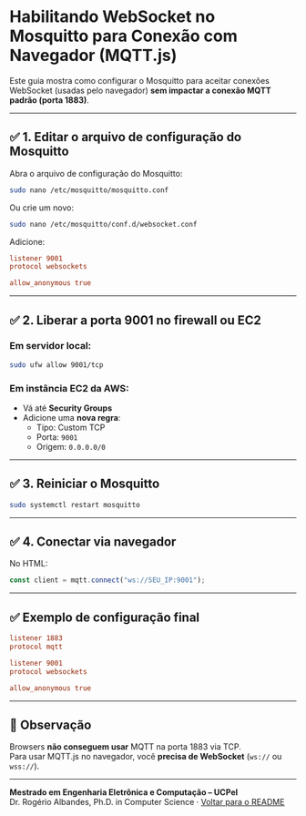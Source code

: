 # Habilitando WebSocket no Mosquitto para Conexão com Navegador (MQTT.js)

Este guia mostra como configurar o Mosquitto para aceitar conexões WebSocket (usadas pelo navegador) **sem impactar a conexão MQTT padrão (porta 1883)**.

---

## ✅ 1. Editar o arquivo de configuração do Mosquitto

Abra o arquivo de configuração do Mosquitto:

```bash
sudo nano /etc/mosquitto/mosquitto.conf
```

Ou crie um novo:

```bash
sudo nano /etc/mosquitto/conf.d/websocket.conf
```

Adicione:

```conf
listener 9001
protocol websockets

allow_anonymous true
```

---

## ✅ 2. Liberar a porta 9001 no firewall ou EC2

### Em servidor local:

```bash
sudo ufw allow 9001/tcp
```

### Em instância EC2 da AWS:

- Vá até **Security Groups**
- Adicione uma **nova regra**:
  - Tipo: Custom TCP
  - Porta: `9001`
  - Origem: `0.0.0.0/0`

---

## ✅ 3. Reiniciar o Mosquitto

```bash
sudo systemctl restart mosquitto
```

---

## ✅ 4. Conectar via navegador

No HTML:

```js
const client = mqtt.connect("ws://SEU_IP:9001");
```

---

## ✅ Exemplo de configuração final

```conf
listener 1883
protocol mqtt

listener 9001
protocol websockets

allow_anonymous true
```

---

## 🧠 Observação

Browsers **não conseguem usar** MQTT na porta 1883 via TCP.  
Para usar MQTT.js no navegador, você **precisa de WebSocket** (`ws://` ou `wss://`).

---
**Mestrado em Engenharia Eletrônica e Computação – UCPel**  
Dr. Rogério Albandes, Ph.D. in Computer Science · [Voltar para o README](../README.md)